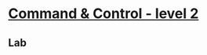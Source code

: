 # [Command & Control - level 2](https://www.root-me.org/en/Challenges/Forensic/Command-Control-level-2)

## Lab

